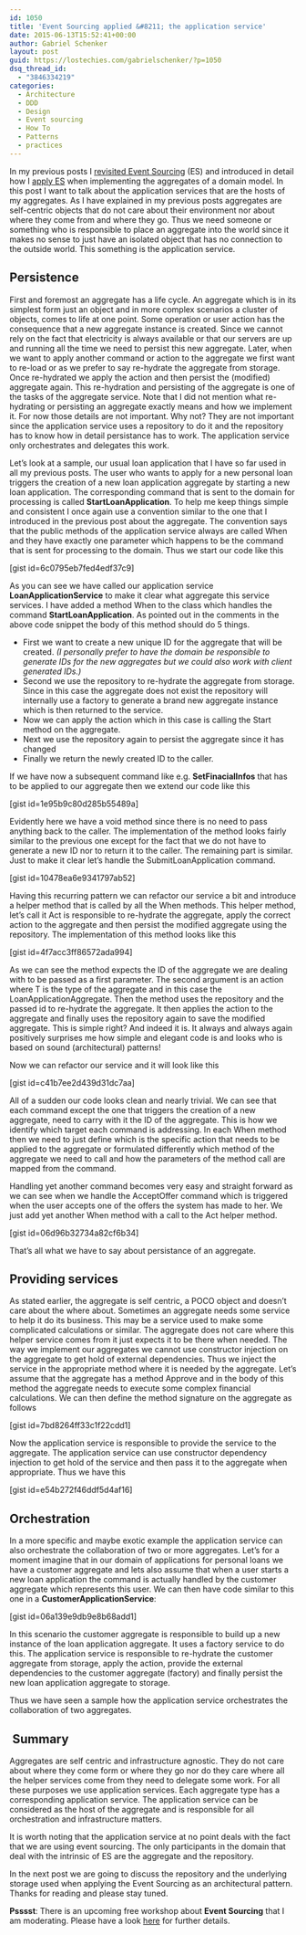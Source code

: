 ```yaml
---
id: 1050
title: 'Event Sourcing applied &#8211; the application service'
date: 2015-06-13T15:52:41+00:00
author: Gabriel Schenker
layout: post
guid: https://lostechies.com/gabrielschenker/?p=1050
dsq_thread_id:
  - "3846334219"
categories:
  - Architecture
  - DDD
  - Design
  - Event sourcing
  - How To
  - Patterns
  - practices
---
```

In my previous posts I [revisited Event Sourcing](https://lostechies.com/gabrielschenker/2015/05/26/event-sourcing-revisited/ "Event sourcing revisited") (ES) and introduced in detail how I [apply ES](https://lostechies.com/gabrielschenker/2015/06/06/event-sourcing-applied-the-aggregate/ "Event Sourcing applied – the Aggregate") when implementing the aggregates of a domain model. In this post I want to talk about the application services that are the hosts of my aggregates. As I have explained in my previous posts aggregates are self-centric objects that do not care about their environment nor about where they come from and where they go. Thus we need someone or something who is responsible to place an aggregate into the world since it makes no sense to just have an isolated object that has no connection to the outside world. This something is the application service.

## Persistence

First and foremost an aggregate has a life cycle. An aggregate which is in its simplest form just an object and in more complex scenarios a cluster of objects, comes to life at one point. Some operation or user action has the consequence that a new aggregate instance is created. Since we cannot rely on the fact that electricity is always available or that our servers are up and running all the time we need to persist this new aggregate. Later, when we want to apply another command or action to the aggregate we first want to re-load or as we prefer to say re-hydrate the aggregate from storage. Once re-hydrated we apply the action and then persist the (modified) aggregate again. This re-hydration and persisting of the aggregate is one of the tasks of the aggregate service. Note that I did not mention what re-hydrating or persisting an aggregate exactly means and how we implement it. For now those details are not important. Why not? They are not important since the application service uses a repository to do it and the repository has to know how in detail persistance has to work. The application service only orchestrates and delegates this work.

Let&#8217;s look at a sample, our usual loan application that I have so far used in all my previous posts. The user who wants to apply for a new personal loan triggers the creation of a new loan application aggregate by starting a new loan application. The corresponding command that is sent to the domain for processing is called **StartLoanApplication**. To help me keep things simple and consistent I once again use a convention similar to the one that I introduced in the previous post about the aggregate. The convention says that the public methods of the application service always are called When and they have exactly one parameter which happens to be the command that is sent for processing to the domain. Thus we start our code like this

[gist id=6c0795eb7fed4edf37c9]

As you can see we have called our application service **LoanApplicationService** to make it clear what aggregate this service services. I have added a method When to the class which handles the command **StartLoanApplication**. As pointed out in the comments in the above code snippet the body of this method should do 5 things.

  * First we want to create a new unique ID for the aggregate that will be created. _(I personally prefer to have the domain be responsible to generate IDs for the new aggregates but we could also work with client generated IDs.)_
  * Second we use the repository to re-hydrate the aggregate from storage. Since in this case the aggregate does not exist the repository will internally use a factory to generate a brand new aggregate instance which is then returned to the service.
  * Now we can apply the action which in this case is calling the Start method on the aggregate.
  * Next we use the repository again to persist the aggregate since it has changed
  * Finally we return the newly created ID to the caller.

If we have now a subsequent command like e.g. **SetFinacialInfos** that has to be applied to our aggregate then we extend our code like this

[gist id=1e95b9c80d285b55489a]

Evidently here we have a void method since there is no need to pass anything back to the caller. The implementation of the method looks fairly similar to the previous one except for the fact that we do not have to generate a new ID nor to return it to the caller. The remaining part is similar. Just to make it clear let&#8217;s handle the SubmitLoanApplication command.

[gist id=10478ea6e9341797ab52]

Having this recurring pattern we can refactor our service a bit and introduce a helper method that is called by all the When methods. This helper method, let&#8217;s call it Act is responsible to re-hydrate the aggregate, apply the correct action to the aggregate and then persist the modified aggregate using the repository. The implementation of this method looks like this

[gist id=4f7acc3ff86572ada994]

As we can see the method expects the ID of the aggregate we are dealing with to be passed as a first parameter. The second argument is an action<T> where T is the type of the aggregate and in this case the LoanApplicationAggregate. Then the method uses the repository and the passed id to re-hydrate the aggregate. It then applies the action to the aggregate and finally uses the repository again to save the modified aggregate. This is simple right? And indeed it is. It always and always again positively surprises me how simple and elegant code is and looks who is based on sound (architectural) patterns!

Now we can refactor our service and it will look like this

[gist id=c41b7ee2d439d31dc7aa]

All of a sudden our code looks clean and nearly trivial. We can see that each command except the one that triggers the creation of a new aggregate, need to carry with it the ID of the aggregate. This is how we identify which target each command is addressing. In each When method then we need to just define which is the specific action that needs to be applied to the aggregate or formulated differently which method of the aggregate we need to call and how the parameters of the method call are mapped from the command.

Handling yet another command becomes very easy and straight forward as we can see when we handle the AcceptOffer command which is triggered when the user accepts one of the offers the system has made to her. We just add yet another When method with a call to the Act helper method.

[gist id=06d96b32734a82cf6b34]

That&#8217;s all what we have to say about persistance of an aggregate.

## Providing services

As stated earlier, the aggregate is self centric, a POCO object and doesn&#8217;t care about the where about. Sometimes an aggregate needs some service to help it do its business. This may be a service used to make some complicated calculations or similar. The aggregate does not care where this helper service comes from it just expects it to be there when needed. The way we implement our aggregates we cannot use constructor injection on the aggregate to get hold of external dependencies. Thus we inject the service in the appropriate method where it is needed by the aggregate. Let&#8217;s assume that the aggregate has a method Approve and in the body of this method the aggregate needs to execute some complex financial calculations. We can then define the method signature on the aggregate as follows

[gist id=7bd8264ff33c1f22cdd1]

Now the application service is responsible to provide the service to the aggregate. The application service can use constructor dependency injection to get hold of the service and then pass it to the aggregate when appropriate. Thus we have this

[gist id=e54b272f46ddf5d4af16]

## Orchestration

In a more specific and maybe exotic example the application service can also orchestrate the collaboration of two or more aggregates. Let&#8217;s for a moment imagine that in our domain of applications for personal loans we have a customer aggregate and lets also assume that when a user starts a new loan application the command is actually handled by the customer aggregate which represents this user. We can then have code similar to this one in a **CustomerApplicationService**:

[gist id=06a139e9db9e8b68add1]

In this scenario the customer aggregate is responsible to build up a new instance of the loan application aggregate. It uses a factory service to do this. The application service is responsible to re-hydrate the customer aggregate from storage, apply the action, provide the external dependencies to the customer aggregate (factory) and finally persist the new loan application aggregate to storage.

Thus we have seen a sample how the application service orchestrates the collaboration of two aggregates.

##  Summary

Aggregates are self centric and infrastructure agnostic. They do not care about where they come form or where they go nor do they care where all the helper services come from they need to delegate some work. For all these purposes we use application services. Each aggregate type has a corresponding application service. The application service can be considered as the host of the aggregate and is responsible for all orchestration and infrastructure matters.

It is worth noting that the application service at no point deals with the fact that we are using event sourcing. The only participants in the domain that deal with the intrinsic of ES are the aggregate and the repository.

In the next post we are going to discuss the repository and the underlying storage used when applying the Event Sourcing as an architectural pattern. Thanks for reading and please stay tuned.

**Psssst**: There is an upcoming free workshop about **Event Sourcing** that I am moderating. Please have a look [here](https://lostechies.com/gabrielschenker/2015/06/13/workshop-about-event-sourcing/ "Workshop about Event Sourcing") for further details.